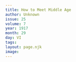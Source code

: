 ```yaml
---
title: How to Meet Middle Age
author: Unknown
issue: 25
volume: 7
year: 1917
month: 29
day: VI
tags:
layout: page.njk
image:
---
```





